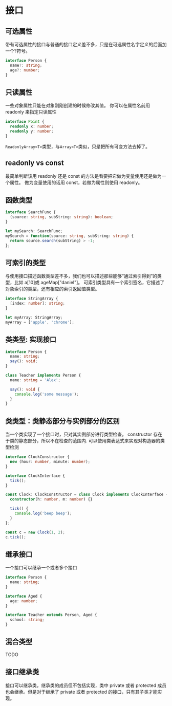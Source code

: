 # 接口

## 可选属性

带有可选属性的接口与普通的接口定义差不多，只是在可选属性名字定义的后面加一个?符号。

```typescript
interface Person {
  name?: string;
  age?: number;
}
```

## 只读属性

一些对象属性只能在对象刚刚创建的时候修改其值。 你可以在属性名前用 readonly 来指定只读属性

```typescript
interface Point {
  readonly x: number;
  readonly y: number;
}
```

`ReadonlyArray<T>`类型，与`Array<T>`类似，只是把所有可变方法去掉了。

## readonly vs const

最简单判断该用 readonly 还是 const 的方法是看要把它做为变量使用还是做为一个属性。 做为变量使用的话用 const，若做为属性则使用 readonly。

## 函数类型

```typescript
interface SearchFunc {
  (source: string, subString: string): boolean;
}

let mySearch: SearchFunc;
mySearch = function(source: string, subString: string) {
  return source.search(subString) > -1;
};
```

## 可索引的类型

与使用接口描述函数类型差不多，我们也可以描述那些能够“通过索引得到”的类型，比如 a[10]或 ageMap["daniel"]。 可索引类型具有一个索引签名，它描述了对象索引的类型，还有相应的索引返回值类型。

```typescript
interface StringArray {
  [index: number]: string;
}

let myArray: StringArray;
myArray = ['apple', 'chrome'];
```

## 类类型: 实现接口

```typescript
interface Person {
  name: string;
  say(): void;
}

class Teacher implements Person {
  name: string = 'Alex';

  say(): void {
    console.log('some message');
  }
}
```

## 类类型：类静态部分与实例部分的区别

当一个类实现了一个接口时，只对其实例部分进行类型检查。 constructor 存在于类的静态部分，所以不在检查的范围内. 可以使用类表达式来实现对构造器的类型检测

```typescript
interface ClockConstructor {
  new (hour: number, minute: number);
}

interface ClockInterface {
  tick();
}

const Clock: ClockConstructor = class Clock implements ClockInterface {
  constructor(h: number, m: number) {}

  tick() {
    console.log('beep beep');
  }
};

const c = new Clock(1, 2);
c.tick();
```

## 继承接口

一个接口可以继承一个或者多个接口

```typescript
interface Person {
  name: string;
}

interface Aged {
  age: number;
}

interface Teacher extends Person, Aged {
  school: string;
}
```

## 混合类型

TODO

## 接口继承类

接口可以继承类，继承类的成员但不包括实现，类中 private 或者 protected 成员也会继承。但是对于继承了 private 或者 protected 的接口，只有其子类才能实现。

